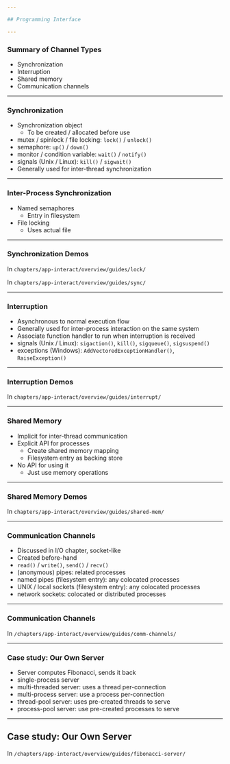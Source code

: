 ```yaml
---

## Programming Interface

---
```


### Summary of Channel Types

- Synchronization
- Interruption
- Shared memory
- Communication channels

---

### Synchronization

- Synchronization object
  - To be created / allocated before use
- mutex / spinlock / file locking: `lock()` / `unlock()`
- semaphore: `up()` / `down()`
- monitor / condition variable: `wait()` / `notify()`
- signals (Unix / Linux): `kill()` / `sigwait()`
- Generally used for inter-thread synchronization

----

### Inter-Process Synchronization

- Named semaphores
  - Entry in filesystem
- File locking
  - Uses actual file

----

### Synchronization Demos

In `chapters/app-interact/overview/guides/lock/`

In `chapters/app-interact/overview/guides/sync/`

---

### Interruption

- Asynchronous to normal execution flow
- Generally used for inter-process interaction on the same system
- Associate function handler to run when interruption is received
- signals (Unix / Linux): `sigaction()`, `kill()`, `sigqueue()`, `sigsuspend()`
- exceptions (Windows): `AddVectoredExceptionHandler()`, `RaiseException()`

---

### Interruption Demos

In `chapters/app-interact/overview/guides/interrupt/`

---

### Shared Memory

- Implicit for inter-thread communication
- Explicit API for processes
  - Create shared memory mapping
  - Filesystem entry as backing store
- No API for using it
  - Just use memory operations

----

### Shared Memory Demos

In `chapters/app-interact/overview/guides/shared-mem/`

---

### Communication Channels

- Discussed in I/O chapter, socket-like
- Created before-hand
- `read()` / `write()`, `send()` / `recv()`
- (anonymous) pipes: related processes
- named pipes (filesystem entry): any colocated processes
- UNIX / local sockets (filesystem entry): any colocated processes
- network sockets: colocated or distributed processes

----

### Communication Channels

In `/chapters/app-interact/overview/guides/comm-channels/`

----

### Case study: Our Own Server

- Server computes Fibonacci, sends it back
- single-process server
- multi-threaded server: uses a thread per-connection
- multi-process server: use a process per-connection
- thread-pool server: uses pre-created threads to serve
- process-pool server: use pre-created processes to serve

----

## Case study: Our Own Server

In `/chapters/app-interact/overview/guides/fibonacci-server/`
